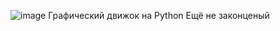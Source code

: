 ![image](https://github.com/chebur5581/GraphicsEngine/assets/110908198/33899d24-4709-46ed-bd43-9a2132da0a15)
Графический движок на Python 
Ещё не законценый
